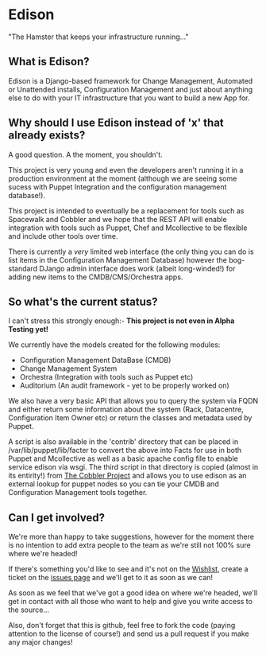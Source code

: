 # Edison 

"The Hamster that keeps your infrastructure running..."

## What is Edison? 

Edison is a Django-based framework for Change Management, Automated or Unattended installs, Configuration Management and just about anything else to do with your IT infrastructure that you want to build a new App for.

## Why should I use Edison instead of 'x' that already exists? 

A good question. A the moment, you shouldn't.

This project is very young and even the developers aren't running it in a production environment at the moment (although we are seeing some sucess with Puppet Integration and the configuration management database!).

This project is intended to eventually be a replacement for tools such as Spacewalk and Cobbler and we hope that the REST API will enable integration with tools such as Puppet, Chef and Mcollective to be flexible and include other tools over time.

There is currently a *very* limited web interface (the only thing you can do is list items in the Configuration Management Database) however the bog-standard DJango admin interface does work (albeit long-winded!) for adding new items to the CMDB/CMS/Orchestra apps.

## So what's the current status? 

I can't stress this strongly enough:- **This project is not even in Alpha Testing yet!**

We currently have the models created for the following modules:

*   Configuration Management DataBase (CMDB)
*   Change Management System
*   Orchestra (Integration with tools such as Puppet etc)
*   Auditorium (An audit framework - yet to be properly worked on)

We also have a very basic API that allows you to query the system via FQDN and either return some information about the system (Rack, Datacentre, Configuration Item Owner etc) or return the classes and metadata used by Puppet.

A script is also available in the 'contrib' directory that can be placed in /var/lib/puppet/lib/facter to convert the above into Facts for use in both Puppet and Mcollective as well as a basic apache config file to enable service edison via wsgi.  The third script in that directory is copied (almost in its entirity!) from [The Cobbler Project][3] and allows you to use edison as an external lookup for puppet nodes so you can tie your CMDB and Configuration Management tools together.

## Can I get involved? 

We're more than happy to take suggestions, however for the moment there is no intention to add extra people to the team as we're still not 100% sure where we're headed!

If there's something you'd like to see and it's not on the [Wishlist][1], create a ticket on the [issues page][2] and we'll get to it as soon as we can!

As soon as we feel that we've got a good idea on where we're headed, we'll get in contact with all those who want to help and give you write access to the source...

Also, don't forget that this is github, feel free to fork the code (paying attention to the license of course!) and send us a pull request if you make any major changes!

[1]: http://github.com/proffalken/edison/wiki/WishList
[2]: http://github.com/proffalken/edison/issues
[3]: https://fedorahosted.org/cobbler/
